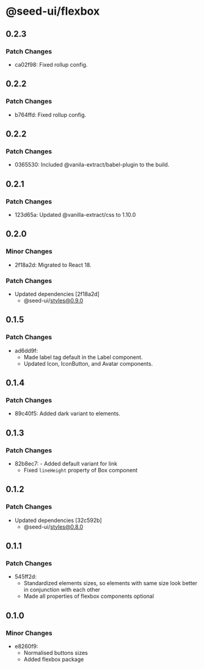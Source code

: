 # @seed-ui/flexbox

## 0.2.3

### Patch Changes

- ca02f98: Fixed rollup config.

## 0.2.2

### Patch Changes

- b764ffd: Fixed rollup config.

## 0.2.2

### Patch Changes

- 0365530: Included @vanila-extract/babel-plugin to the build.

## 0.2.1

### Patch Changes

- 123d65a: Updated @vanilla-extract/css to 1.10.0

## 0.2.0

### Minor Changes

- 2f18a2d: Migrated to React 18.

### Patch Changes

- Updated dependencies [2f18a2d]
  - @seed-ui/styles@0.9.0

## 0.1.5

### Patch Changes

- ad6dd9f:
  - Made label tag default in the Label component.
  - Updated Icon, IconButton, and Avatar components.

## 0.1.4

### Patch Changes

- 89c40f5: Added dark variant to elements.

## 0.1.3

### Patch Changes

- 82b8ec7: - Added default variant for link
  - Fixed `lineHeight` property of Box component

## 0.1.2

### Patch Changes

- Updated dependencies [32c592b]
  - @seed-ui/styles@0.8.0

## 0.1.1

### Patch Changes

- 545ff2d:
  - Standardized elements sizes, so elements with same size look better in conjunction with each other
  - Made all properties of flexbox components optional

## 0.1.0

### Minor Changes

- e8260f9:
  - Normalised buttons sizes
  - Added flexbox package
